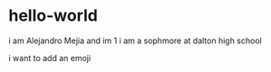 # hello-world
i am Alejandro Mejia and im 1
i am a sophmore at dalton high school 


i want to add an emoji

